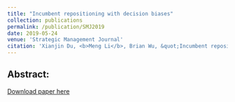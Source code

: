 ```yaml
---
title: "Incumbent repositioning with decision biases"
collection: publications
permalink: /publication/SMJ2019
date: 2019-05-24
venue: 'Strategic Management Journal'
citation: 'Xianjin Du, <b>Meng Li</b>, Brian Wu, &quot;Incumbent repositioning with decision biases.&quot; <i>Strategic Management Journal</i>, 2019, 40(12), 1984-2010.'
---
```

<b>Abstract: </b>
-----
<!--<i>Research Summary:</i> Incumbent firms often reposition themselves in response to entrants, but when doing so they incur repositioning costs. Incumbent repositioning costs and the associated decision biases have been identified in the economics, operations, and strategy literatures as critical aspects of the competitive interactions between incumbents and entrants, but they have received limited attention in game-theoretic treatments at the strategy level. To fill this gap, we develop a strategic mental model to analytically characterize the impacts of repositioning costs and decision biases on firms' equilibrium strategies and profits. Including these costs and biases changes, the nature of strategic dynamics as well as introduces new implications for strategic choice.-->

<!--<i>Managerial Summary:</i> Our analysis shows that although biases by themselves are unequivocally harmful for firms, both the entrant and incumbent can earn more when they are biased than when neither one is. In particular, when an entrant is biased in estimating an incumbent's repositioning ability, this unequivocally reduces its own performance, if the incumbent is aware of the entrant's bias and has correctly assessed it. In a similar vein, when an incumbent is biased in its estimation of the entrant, this hurts the incumbent. However, both the entrant and the incumbent can earn more than they would in a setting where both firms are unbiased. Furthermore, the incumbent is not necessarily better off by being less biased—that is, aware of but with an inaccurate assessment of entrant bias.-->

[Download paper here](https://onlinelibrary.wiley.com/doi/pdf/10.1002/smj.3047)
